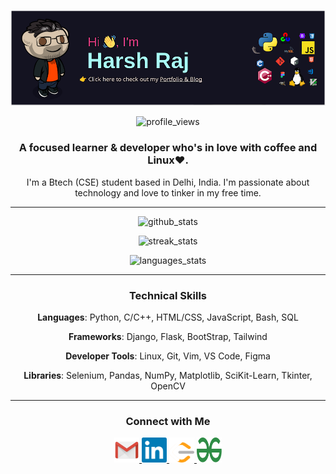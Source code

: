 <!-- <p align="center"> <img src="Assets/header.png" alt="header.png" /> </p> -->
<p align="center"> <a href="https://hraj.dev/" target="_blank" rel="noreferrer"> <img src="Assets/header.png" alt="header.png" title="Click here to check out my Portfolio & Blog." /></a> </p>
<p align="center"> <img src="https://komarev.com/ghpvc/?username=harshraj2717&color=fa418b&style=for-the-badge" alt="profile_views" /> </p>

<h3 align="center">A focused learner & developer who's in love with coffee and Linux❤️.</h3>

<p align="center"></em>I'm a Btech (CSE) student based in Delhi, India. I'm passionate about technology and love to tinker in my free time.</p>

---

<p align="center"> <img src="https://github-readme-stats-eight-iota-75.vercel.app/api?username=harshraj2717&theme=radical&show_icons=true" alt="github_stats" width=500> </p>

<p align="center"> <img src="https://github-readme-streak-stats.herokuapp.com/?user=harshraj2717&theme=radical" alt="streak_stats" width=500> </p>

<p align="center"> <img src="https://github-readme-stats-eight-iota-75.vercel.app/api/top-langs/?username=harshraj2717&layout=compact&theme=radical" alt="languages_stats" width=500> </p>

---

<h3 align="center">Technical Skills</h3>

<p align="center"><strong>Languages</strong>: Python, C/C++, HTML/CSS, JavaScript, Bash, SQL</p>
<p align="center"><strong>Frameworks</strong>: Django, Flask, BootStrap, Tailwind</p>
<p align="center"><strong>Developer Tools</strong>: Linux, Git, Vim, VS Code, Figma</p>
<p align="center"><strong>Libraries</strong>: Selenium, Pandas, NumPy, Matplotlib, SciKit-Learn, Tkinter, OpenCV</p>

---

<h3 align="center">Connect with Me</h3>

<p align="center">
<a href="mailto:harshraj2717@gmail.com" target="_blank" rel="noreferrer"> <img src="Assets/logos/gmail.png" alt="harshraj2717@gmail.com" title="Mail" width="40" height="40"/> </a>
<a href="https://www.linkedin.com/in/harshraj2717/" target="_blank" rel="noreferrer"> <img src="Assets/logos/linkedin.png" alt="LinkedIn" title="LinkedIn" width="40" height="40"/> </a>
<a href="https://www.leetcode.com/harshraj2717/" target="_blank" rel="noreferrer"> <img src="Assets/logos/leetcode.svg" alt="LeetCode" title="LeetCode" width="40" height="40"/> </a>
<a href="https://auth.geeksforgeeks.org/user/harshraj2717/" target="_blank" rel="noreferrer"> <img src="Assets/logos/geeks-for-geeks.svg" alt="Geek For Geeks" title="Geek For Geeks" width="40" height="40"/> </a>
